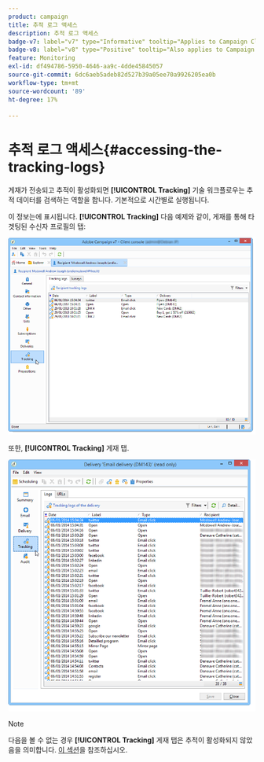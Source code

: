```yaml
---
product: campaign
title: 추적 로그 액세스
description: 추적 로그 액세스
badge-v7: label="v7" type="Informative" tooltip="Applies to Campaign Classic v7"
badge-v8: label="v8" type="Positive" tooltip="Also applies to Campaign v8"
feature: Monitoring
exl-id: df494786-5950-4646-aa9c-4dde45845057
source-git-commit: 6dc6aeb5adeb82d527b39a05ee70a9926205ea0b
workflow-type: tm+mt
source-wordcount: '89'
ht-degree: 17%

---
```


# 추적 로그 액세스{#accessing-the-tracking-logs}



게재가 전송되고 추적이 활성화되면 **[!UICONTROL Tracking]** 기술 워크플로우는 추적 데이터를 검색하는 역할을 합니다. 기본적으로 시간별로 실행됩니다.

이 정보는에 표시됩니다. **[!UICONTROL Tracking]** 다음 예제와 같이, 게재를 통해 타겟팅된 수신자 프로필의 탭:

![](assets/s_ncs_user_select_tracking_tab_from_recipient.png)

또한, **[!UICONTROL Tracking]** 게재 탭.

![](assets/s_ncs_user_select_tracking_tab_from_del.png)

>[!NOTE]
>
>다음을 볼 수 없는 경우 **[!UICONTROL Tracking]** 게재 탭은 추적이 활성화되지 않았음을 의미합니다. [이 섹션](how-to-configure-tracked-links.md)을 참조하십시오.
